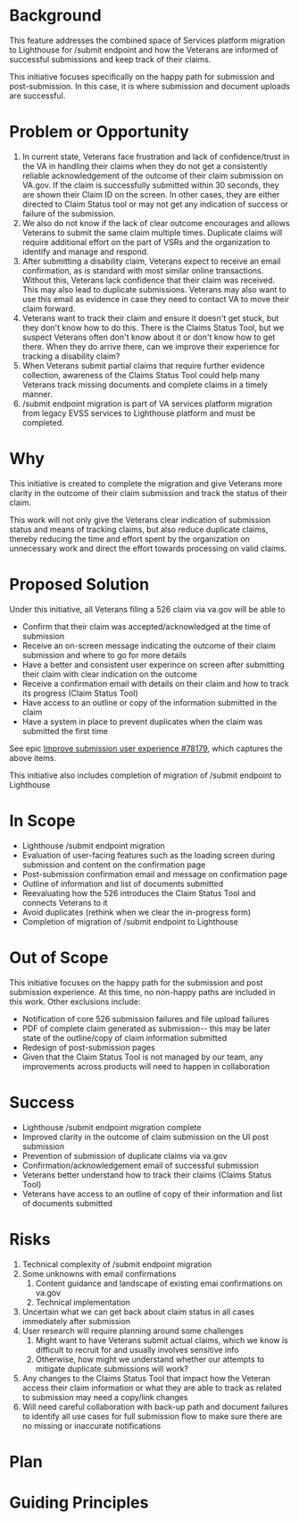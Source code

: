 # Background
This feature addresses the combined space of Services platform migration to Lighthouse for /submit endpoint and how the Veterans are informed of successful submissions and keep track of their claims. 

This initiative focuses specifically on the happy path for submission and post-submission. In this case, it is where submission and document uploads are successful. 

# Problem or Opportunity
1. In current state, Veterans face frustration and lack of confidence/trust in the VA in handling their claims when they do not get a consistently reliable acknowledgement of the outcome of their claim submission on VA.gov. If the claim is successfully submitted within 30 seconds, they are shown their Claim ID on the screen. In other cases, they are either directed to Claim Status tool or may not get any indication of success or failure of the submission.
2. We also do not know if the lack of clear outcome encourages and allows Veterans to submit the same claim multiple times. Duplicate claims will require additional effort on the part of VSRs and the organization to identify and manage and respond.     
3. After submitting a disability claim, Veterans expect to receive an email confirmation, as is standard with most similar online transactions. Without this, Veterans lack confidence that their claim was received. This may also lead to duplicate submissions. Veterans may also want to use this email as evidence in case they need to contact VA to move their claim forward.
4. Veterans want to track their claim and ensure it doesn't get stuck, but they don't know how to do this. There is the Claims Status Tool, but we suspect Veterans often don't know about it or don't know how to get there. When they do arrive there, can we improve their experience for tracking a disability claim?
5. When Veterans submit partial claims that require further evidence collection, awareness of the Claims Status Tool could help many Veterans track missing documents and complete claims in a timely manner.
6. /submit endpoint migration is part of VA services platform migration from legacy EVSS services to Lighthouse platform and must be completed.


# Why
This initiative is created to complete the migration and give Veterans more clarity in the outcome of their claim submission and track the status of their claim. 

This work will not only give the Veterans clear indication of submission status and means of tracking claims, but also reduce duplicate claims, thereby reducing the time and effort spent by the organization on unnecessary work and direct the effort towards processing on valid claims.

# Proposed Solution
Under this initiative, all Veterans filing a 526 claim via va.gov will be able to
 - Confirm that their claim was accepted/acknowledged at the time of submission
 - Receive an on-screen message indicating the outcome of their claim submission and where to go for more details
 - Have a better and consistent user experince on screen after submitting their claim with clear indication on the outcome
 - Receive a confirmation email with details on their claim and how to track its progress (Claim Status Tool)
 - Have access to an outline or copy of the information submitted in the claim
 - Have a system in place to prevent duplicates when the claim was submitted the first time


See epic [Improve submission user experience #78179](https://app.zenhub.com/workspaces/disability-experience-63dbdb0a401c4400119d3a44/issues/gh/department-of-veterans-affairs/va.gov-team/78179), which captures the above items.

This initiative also includes completion of migration of /submit endpoint to Lighthouse

# In Scope
- Lighthouse /submit endpoint migration
- Evaluation of user-facing features such as the loading screen during submission and content on the confirmation page
- Post-submission confirmation email and message on confirmation page
- Outline of information and list of documents submitted
- Reevaluating how the 526 introduces the Claim Status Tool and connects Veterans to it
- Avoid duplicates (rethink when we clear the in-progress form)
- Completion of migration of /submit endpoint to Lighthouse

  
# Out of Scope
This initiative focuses on the happy path for the submission and post submission experience. At this time, no non-happy paths are included in this work. Other exclusions include: 
- Notification of core 526 submission failures and file upload failures
- PDF of complete claim generated as submission-- this may be later state of the outline/copy of claim information submitted
- Redesign of post-submission pages
- Given that the Claim Status Tool is not managed by our team, any improvements across products will need to happen in collaboration

# Success
- Lighthouse /submit endpoint migration complete
- Improved clarity in the outcome of claim submission on the UI post submission 
- Prevention of submission of duplicate claims via va.gov
- Confirmation/acknowledgement email of successful submission
- Veterans better understand how to track their claims (Claims Status Tool)
- Veterans have access to an outline of copy of their information and list of documents submitted
  
# Risks
1. Technical complexity of /submit endpoint migration
2. Some unknowns with email confirmations
    1. Content guidance and landscape of existing emai confirmations on va.gov
    2. Technical implementation
3. Uncertain what we can get back about claim status in all cases immediately after submission
4. User research will require planning around some challenges
    1. Might want to have Veterans submit actual claims, which we know is difficult to recruit for and usually involves sensitive info
    2. Otherwise, how might we understand whether our attempts to mitigate duplicate submissions will work?  
5. Any changes to the Claims Status Tool that impact how the Veteran access their claim information or what they are able to track as related to submission may need a copy/link changes
6. Will need careful collaboration with back-up path and document failures to identify all use cases for full submission flow to make sure there are no missing or inaccurate notifications

# Plan

# Guiding Principles
